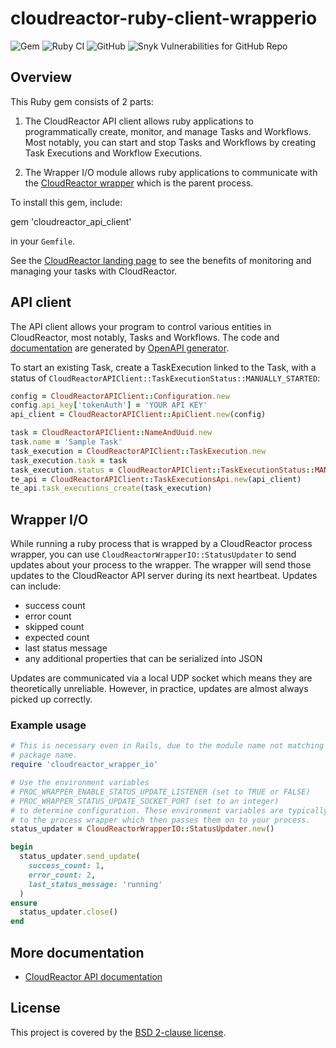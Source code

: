 # cloudreactor-ruby-client-wrapperio

![Gem](https://img.shields.io/gem/v/cloudreactor_api_client)
![Ruby CI](https://github.com/CloudReactor/cloudreactor-ruby-client-wrapperio/workflows/Ruby%20CI/badge.svg?branch=master)
![GitHub](https://img.shields.io/github/license/CloudReactor/cloudreactor-ruby-client-wrapperio)
![Snyk Vulnerabilities for GitHub Repo](https://img.shields.io/snyk/vulnerabilities/github/CloudReactor/cloudreactor-ruby-client-wrapperio)

## Overview

This Ruby gem consists of 2 parts:

1) The CloudReactor API client allows ruby applications to programmatically
   create, monitor, and manage Tasks and Workflows. Most notably, you can start
   and stop Tasks and Workflows by creating Task Executions and
   Workflow Executions.

2) The Wrapper I/O module allows ruby applications to communicate with the
   [CloudReactor wrapper](https://github.com/CloudReactor/cloudreactor-procwrapper)
   which is the parent process.

To install this gem, include:

  gem 'cloudreactor_api_client'

in your `Gemfile`.

See the [CloudReactor landing page](https://www.cloudreactor.io/) to see the
benefits of monitoring and managing your tasks with CloudReactor.

## API client

The API client allows your program to control various entities in CloudReactor,
most notably, Tasks and Workflows. The code and
[documentation](cloudreactor_api_client.md) are generated by
[OpenAPI generator](https://github.com/OpenAPITools/openapi-generator).

To start an existing Task, create a TaskExecution linked to the Task, with a
status of `CloudReactorAPIClient::TaskExecutionStatus::MANUALLY_STARTED`:

```ruby
config = CloudReactorAPIClient::Configuration.new
config.api_key['tokenAuth'] = 'YOUR API KEY'
api_client = CloudReactorAPIClient::ApiClient.new(config)

task = CloudReactorAPIClient::NameAndUuid.new
task.name = 'Sample Task'
task_execution = CloudReactorAPIClient::TaskExecution.new
task_execution.task = task
task_execution.status = CloudReactorAPIClient::TaskExecutionStatus::MANUALLY_STARTED
te_api = CloudReactorAPIClient::TaskExecutionsApi.new(api_client)
te_api.task_executions_create(task_execution)
```

## Wrapper I/O

While running a ruby process that is wrapped by a CloudReactor process wrapper,
you can use `CloudReactorWrapperIO::StatusUpdater` to
send updates about your process to the wrapper. The wrapper will send those
updates to the CloudReactor API server during its next heartbeat.
Updates can include:

* success count
* error count
* skipped count
* expected count
* last status message
* any additional properties that can be serialized into JSON

Updates are communicated via a local UDP socket which means they are
theoretically unreliable. However, in practice, updates are almost always
picked up correctly.

### Example usage

```ruby
# This is necessary even in Rails, due to the module name not matching the
# package name.
require 'cloudreactor_wrapper_io'

# Use the environment variables
# PROC_WRAPPER_ENABLE_STATUS_UPDATE_LISTENER (set to TRUE or FALSE)
# PROC_WRAPPER_STATUS_UPDATE_SOCKET_PORT (set to an integer)
# to determine configuration. These environment variables are typically passed
# to the process wrapper which then passes them on to your process.
status_updater = CloudReactorWrapperIO::StatusUpdater.new()

begin
  status_updater.send_update(
    success_count: 1,
    error_count: 2,
    last_status_message: 'running'
  )
ensure
  status_updater.close()
end
```

## More documentation

* [CloudReactor API documentation](https://apidocs.cloudreactor.io/)

## License

This project is covered by the [BSD 2-clause license](https://opensource.org/licenses/BSD-2-Clause).
